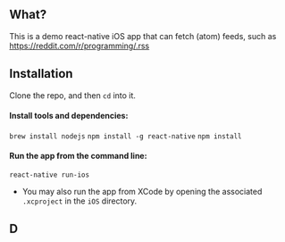## What?
This is a demo react-native iOS app that can fetch (atom) feeds, such as https://reddit.com/r/programming/.rss

## Installation

Clone the repo, and then `cd` into it.

#### Install tools and dependencies:
`brew install nodejs`
`npm install -g react-native`
`npm install`

#### Run the app from the command line:
`react-native run-ios`

* You may also run the app from XCode by opening the associated `.xcproject` in the `iOS` directory.

## D
